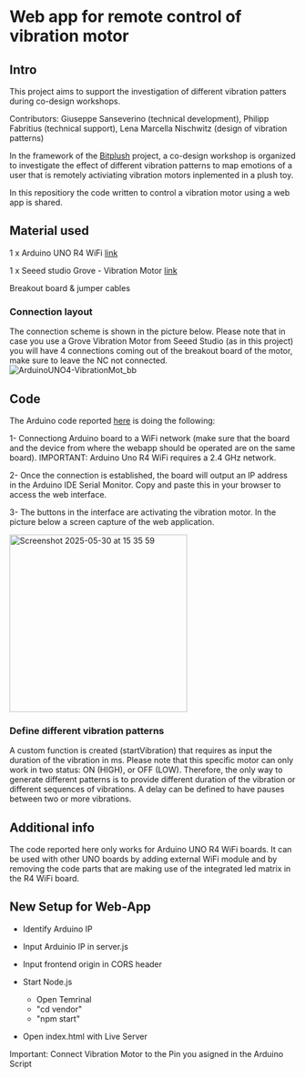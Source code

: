 # Web app for remote control of vibration motor

## Intro
This project aims to support the investigation of different vibration patters during co-design workshops. 

Contributors: Giuseppe Sanseverino (technical development), Philipp Fabritius (technical support), Lena Marcella Nischwitz (design of vibration patterns)

In the framework of the [Bitplush](https://www.interaktive-technologien.de/projekte/bitplush) project, a co-design workshop is organized to investigate the effect of different vibration patterns to map emotions of a user that is remotely activiating vibration motors inplemented in a plush toy.

In this repositiory the code written to control a vibration motor using a web app is shared. 

## Material used

1 x Arduino UNO R4 WiFi [link](https://store.arduino.cc/products/uno-r4-wifi)

1 x Seeed studio Grove - Vibration Motor [link](https://wiki.seeedstudio.com/Grove-Vibration_Motor/)

Breakout board & jumper cables

### Connection layout

The connection scheme is shown in the picture below. Please note that in case you use a Grove Vibration Motor from Seeed Studio (as in this project) you will have 4 connections coming out of the breakout board of the motor, make sure to leave the NC not connected.
![ArduinoUNO4-VibrationMot_bb](https://github.com/user-attachments/assets/f427cf47-c015-4b9c-a366-4ac8fb4022e2)

## Code

The Arduino code reported [here](https://github.com/giuseppesanseverino/VibrationMotorControl/blob/main/WebAppVibrationMotor_ArduinoUNO-R4.ino) is doing the following:

1- Connectiong Arduino board to a WiFi network (make sure that the board and the device from where the webapp should be operated are on the same board). IMPORTANT: Arduino Uno R4 WiFi requires a 2.4 GHz network.

2- Once the connection is established, the board will output an IP address in the Arduino IDE Serial Monitor. Copy and paste this in your browser to access the web interface.

3- The buttons in the interface are activating the vibration motor. In the picture below a screen capture of the web application.

<img width="312" alt="Screenshot 2025-05-30 at 15 35 59" src="https://github.com/user-attachments/assets/538d08ed-56fa-4cf3-9540-fa67183bdaa0" />

### Define different vibration patterns

A custom function is created (startVibration) that requires as input the duration of the vibration in ms. Please note that this specific motor can only work in two status: ON (HIGH), or OFF (LOW). Therefore, the only way to generate different patterns is to provide different duration of the vibration or different sequences of vibrations. A delay can be defined to have pauses between two or more vibrations. 

## Additional info

The code reported here only works for Arduino UNO R4 WiFi boards. It can be used with other UNO boards by adding external WiFi module and by removing the code parts that are making use of the integrated led matrix in the R4 WiFi board.

## New Setup for Web-App
- Identify Arduino IP
- Input Arduinio IP in server.js
- Input frontend origin in CORS header

- Start Node.js
    - Open Temrinal 
    - "cd vendor" 
    - "npm start"

- Open index.html with Live Server 

Important: Connect Vibration Motor to the Pin you asigned in the Arduino Script